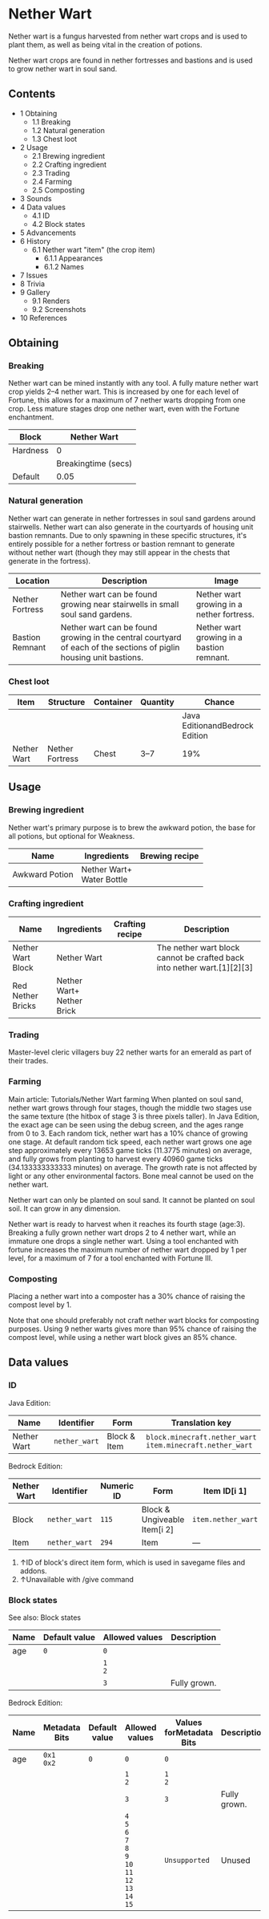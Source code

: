 # Nether Wart
Nether wart is a fungus harvested from nether wart crops and is used to plant them, as well as being vital in the creation of potions.

Nether wart crops are found in nether fortresses and bastions and is used to grow nether wart in soul sand.

## Contents
- 1 Obtaining
	- 1.1 Breaking
	- 1.2 Natural generation
	- 1.3 Chest loot
- 2 Usage
	- 2.1 Brewing ingredient
	- 2.2 Crafting ingredient
	- 2.3 Trading
	- 2.4 Farming
	- 2.5 Composting
- 3 Sounds
- 4 Data values
	- 4.1 ID
	- 4.2 Block states
- 5 Advancements
- 6 History
	- 6.1 Nether wart "item" (the crop item)
		- 6.1.1 Appearances
		- 6.1.2 Names
- 7 Issues
- 8 Trivia
- 9 Gallery
	- 9.1 Renders
	- 9.2 Screenshots
- 10 References

## Obtaining
### Breaking
Nether wart can be mined instantly with any tool. A fully mature nether wart crop yields 2–4 nether wart. This is increased by one for each level of Fortune, this allows for a maximum of 7 nether warts dropping from one crop. Less mature stages drop one nether wart, even with the Fortune enchantment.

| Block    | Nether Wart         |
|----------|---------------------|
| Hardness | 0                   |
|          | Breakingtime (secs) |
| Default  | 0.05                |

### Natural generation
Nether wart can generate in nether fortresses in soul sand gardens around stairwells. Nether wart can also generate in the courtyards of housing unit bastion remnants. Due to only spawning in these specific structures, it's entirely possible for a nether fortress or bastion remnant to generate without nether wart (though they may still appear in the chests that generate in the fortress). 

| Location        | Description                                                                                                        | Image                                     |
|-----------------|--------------------------------------------------------------------------------------------------------------------|-------------------------------------------|
| Nether Fortress | Nether wart can be found growing near stairwells in small soul sand gardens.                                       | Nether wart growing in a nether fortress. |
| Bastion Remnant | Nether wart can be found growing in the central courtyard of each of the sections of piglin housing unit bastions. | Nether wart growing in a bastion remnant. |



### Chest loot
| Item        | Structure       | Container | Quantity | Chance                         |
|-------------|-----------------|-----------|----------|--------------------------------|
|             |                 |           |          | Java EditionandBedrock Edition |
| Nether Wart | Nether Fortress | Chest     | 3–7      | 19%                            |

## Usage
### Brewing ingredient
Nether wart's primary purpose is to brew the awkward potion, the base for all potions, but optional for Weakness.

| Name           | Ingredients                   | Brewing recipe |
|----------------|-------------------------------|----------------|
| Awkward Potion | Nether Wart+<br/>Water Bottle |                |

### Crafting ingredient
| Name              | Ingredients                   | Crafting recipe | Description                                                             |
|-------------------|-------------------------------|-----------------|-------------------------------------------------------------------------|
| Nether Wart Block | Nether Wart                   |                 | The nether wart block cannot be crafted back into nether wart.[1][2][3] |
| Red Nether Bricks | Nether Wart+<br/>Nether Brick |                 |                                                                         |

### Trading
Master-level cleric villagers buy 22 nether warts for an emerald as part of their trades.

### Farming
Main article: Tutorials/Nether Wart farming
When planted on soul sand, nether wart grows through four stages, though the middle two stages use the same texture (the hitbox of stage 3 is three pixels taller). In Java Edition, the exact age can be seen using the debug screen, and the ages range from 0 to 3. Each random tick, nether wart has a 10% chance of growing one stage. At default random tick speed, each nether wart grows one age step approximately every 13653 game ticks (11.3775 minutes) on average, and fully grows from planting to harvest every 40960 game ticks (34.133333333333 minutes) on average. The growth rate is not affected by light or any other environmental factors. Bone meal cannot be used on the nether wart.

Nether wart can only be planted on soul sand. It cannot be planted on soul soil. It can grow in any dimension.

Nether wart is ready to harvest when it reaches its fourth stage (age:3). Breaking a fully grown nether wart drops 2 to 4 nether wart, while an immature one drops a single nether wart. Using a tool enchanted with fortune increases the maximum number of nether wart dropped by 1 per level, for a maximum of 7 for a tool enchanted with Fortune III.

### Composting
Placing a nether wart into a composter has a 30% chance of raising the compost level by 1.

Note that one should preferably not craft nether wart blocks for composting purposes. Using 9 nether warts gives more than 95% chance of raising the compost level, while using a nether wart block gives an 85% chance.

## Data values
### ID
Java Edition:

| Name        | Identifier    | Form         | Translation key                                                |
|-------------|---------------|--------------|----------------------------------------------------------------|
| Nether Wart | `nether_wart` | Block & Item | `block.minecraft.nether_wart`<br/>`item.minecraft.nether_wart` |

Bedrock Edition:

| Nether Wart | Identifier    | Numeric ID | Form                         | Item ID[i 1]       | Translation key         |
|-------------|---------------|------------|------------------------------|--------------------|-------------------------|
| Block       | `nether_wart` | `115`      | Block & Ungiveable Item[i 2] | `item.nether_wart` | `tile.nether_wart.name` |
| Item        | `nether_wart` | `294`      | Item                         | —                  | `item.nether_wart.name` |

1. ↑ID of block's direct item form, which is used in savegame files and addons.
2. ↑Unavailable with /give command

### Block states
See also: Block states

| Name | Default value | Allowed values | Description  |
|------|---------------|----------------|--------------|
| age  | `0`           | `0`            |              |
|      |               | `1`<br/>`2`    |              |
|      |               | `3`            | Fully grown. |

Bedrock Edition:

| Name | Metadata Bits   | Default value | Allowed values                                                                                    | Values forMetadata Bits | Description  |
|------|-----------------|---------------|---------------------------------------------------------------------------------------------------|-------------------------|--------------|
| age  | `0x1`<br/>`0x2` | `0`           | `0`                                                                                               | `0`                     |              |
|      |                 |               | `1`<br/>`2`                                                                                       | `1`<br/>`2`             |              |
|      |                 |               | `3`                                                                                               | `3`                     | Fully grown. |
|      |                 |               | `4`<br/>`5`<br/>`6`<br/>`7`<br/>`8`<br/>`9`<br/>`10`<br/>`11`<br/>`12`<br/>`13`<br/>`14`<br/>`15` | `Unsupported`           | Unused       |




